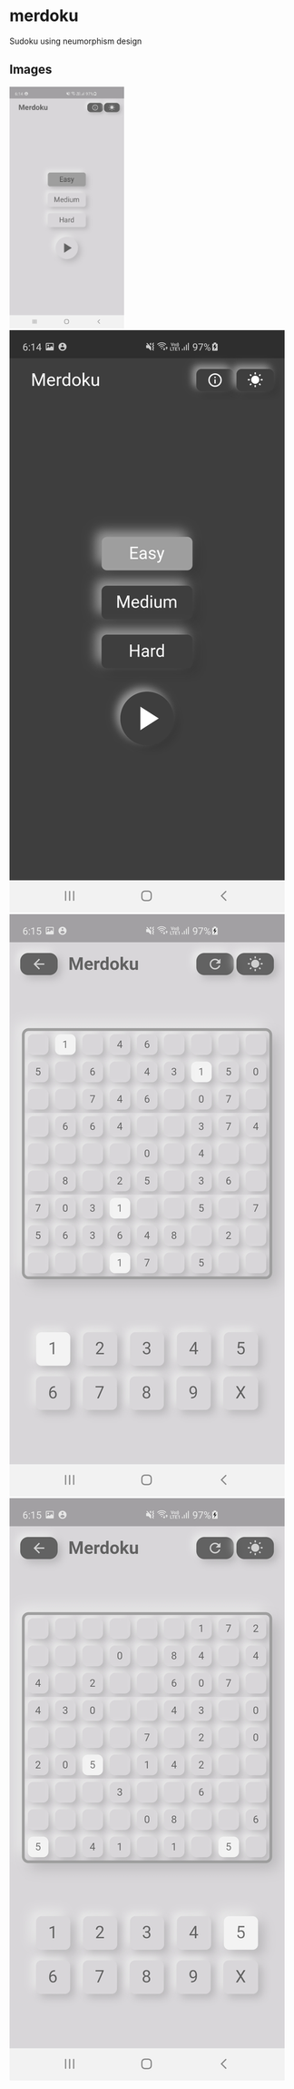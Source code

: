 # merdoku

Sudoku using neumorphism design

## Images

<img src="/screenshots/imgA.jpg" alt="Image A" height=auto width=40% >
<img src="/screenshots/imgB.jpg" alt="Image B">
<img src="/screenshots/imgC.jpg" alt="Image C">
<img src="/screenshots/imgD.jpg" alt="Image D">
